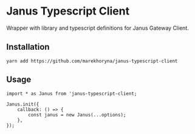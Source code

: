 # Janus Typescript Client

Wrapper with library and typescript definitions for Janus Gateway Client.

## Installation

`yarn add https://github.com/marekhoryna/janus-typescript-client`

## Usage

```
import * as Janus from 'janus-typescript-client;

Janus.init({
    callback: () => {
        const janus = new Janus(...options);
    },
});
```